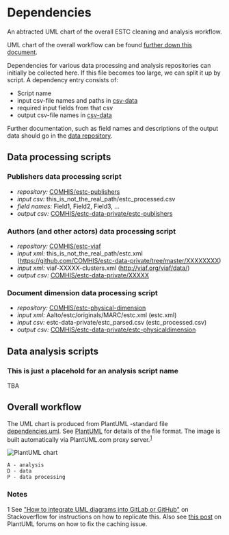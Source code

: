 # Dependencies

An abtracted UML chart of the overall ESTC cleaning and analysis workflow.

UML chart of the overall workflow can be found [further down this document](#overall-workflow).

Dependencies for various data processing and analysis repositories can initially be collected here. If this file becomes too large, we can split it up by script. 
A dependency entry consists of:
* Script name
* input csv-file names and paths in [csv-data](https://github.com/COMHIS/estc-data-private)
* required input fields from that csv
* output csv-file names in [csv-data](https://github.com/COMHIS/estc-data-private)

Further documentation, such as field names and descriptions of the output data should go in the [data repository](https://github.com/COMHIS/estc-data-private).

## Data processing scripts

### Publishers data processing script
* _repository:_ [COMHIS/estc-publishers](https://github.com/COMHIS/estc-publishers)
* _input csv:_ this_is_not_the_real_path/estc_processed.csv
* _field names:_ Field1, Field2, Field3, ...
* _output csv:_ [COMHIS/estc-data-private/estc-publishers](https://github.com/COMHIS/estc-data-private/tree/master/estc-publishers)

### Authors (and other actors) data processing script
* _repository:_ [COMHIS/estc-viaf](https://github.com/COMHIS/estc-viaf)
* _input xml:_ this_is_not_the_real_path/estc.xml (https://github.com/COMHIS/estc-data-private/tree/master/XXXXXXXX)
* _input xml:_ viaf-XXXXX-clusters.xml (http://viaf.org/viaf/data/)
* _output csv:_ [COMHIS/estc-data-private/XXXXX](https://github.com/COMHIS/estc-data-private/tree/master/estc-viaf)

### Document dimension data processing script
* _repository:_ [COMHIS/estc-physical-dimension](https://github.com/COMHIS/estc-physical-dimension)
* _input xml:_ Aalto/estc/originals/MARC/estc.xml (estc.xml)
* _input csv:_ estc-data-private/estc_parsed.csv (estc_processed.csv)
* _output csv:_ [COMHIS/estc-data-private/estc-physicaldimension](https://github.com/COMHIS/estc-data-private/tree/master/estc-physicaldimension)


## Data analysis scripts

### This is just a placehold for an analysis script name

TBA


## Overall workflow
The UML chart is produced from PlantUML -standard file [dependencies.uml](./dependencies.uml). See [PlantUML](http://plantuml.com/) for details of the file format. The image is built automatically via PlantUML.com proxy server.<sup>[1](#note1)</sup>

![PlantUML chart](http://www.plantuml.com/plantuml/proxy?cache=no&src=https://raw.githubusercontent.com/COMHIS/estc-workflow/master/dependencies/dependencies.uml&fmt=svg)
```
A - analysis
D - data
P - data processing
```

### Notes
<a name="note1">1</a> See ["How to integrate UML diagrams into GitLab or GitHub"](https://stackoverflow.com/questions/32203610/how-to-integrate-uml-diagrams-into-gitlab-or-github) on Stackoverflow for instructions on how to replicate this. Also see [this post](http://forum.plantuml.net/7163/githubs-aggressive-caching-prevent-diagrams-updated-markdown) on PlantUML forums on how to fix the caching issue.
